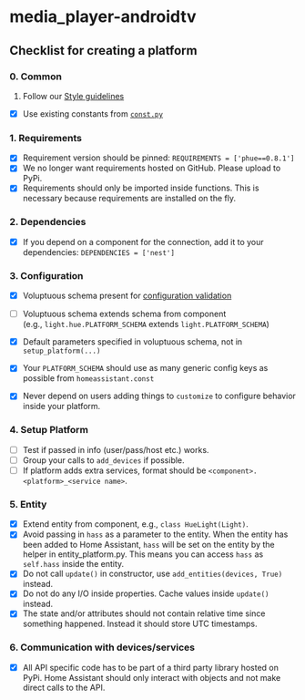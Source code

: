 # media_player-androidtv


## Checklist for creating a platform

### 0. Common

 1. Follow our [Style guidelines](development_guidelines.md)
- [x] Use existing constants from [`const.py`](https://github.com/home-assistant/home-assistant/blob/dev/homeassistant/const.py)

### 1. Requirements

- [x] Requirement version should be pinned: `REQUIREMENTS = ['phue==0.8.1']`
- [x] We no longer want requirements hosted on GitHub. Please upload to PyPi.
- [x] Requirements should only be imported inside functions. This is necessary because requirements are installed on the fly.

### 2. Dependencies

- [x] If you depend on a component for the connection, add it to your dependencies: `DEPENDENCIES = ['nest']`

### 3. Configuration

- [x] Voluptuous schema present for [configuration validation](development_validation.md)
- [ ] Voluptuous schema extends schema from component<br>(e.g., `light.hue.PLATFORM_SCHEMA` extends `light.PLATFORM_SCHEMA`)
- [x] Default parameters specified in voluptuous schema, not in `setup_platform(...)`
- [x] Your `PLATFORM_SCHEMA` should use as many generic config keys as possible from `homeassistant.const`

- [x] Never depend on users adding things to `customize` to configure behavior inside your platform.

### 4. Setup Platform

- [ ] Test if passed in info (user/pass/host etc.) works.
- [ ] Group your calls to `add_devices` if possible.
- [ ] If platform adds extra services, format should be `<component>.<platform>_<service name>`.

### 5. Entity

- [x] Extend entity from component, e.g., `class HueLight(Light)`.
- [x] Avoid passing in `hass` as a parameter to the entity. When the entity has been added to Home Assistant, `hass` will be set on the entity by the helper in entity_platform.py. This means you can access `hass` as `self.hass` inside the entity.
- [x] Do not call `update()` in constructor, use `add_entities(devices, True)` instead.
- [x] Do not do any I/O inside properties. Cache values inside `update()` instead.
- [x] The state and/or attributes should not contain relative time since something happened. Instead it should store UTC timestamps.

### 6. Communication with devices/services

- [x] All API specific code has to be part of a third party library hosted on PyPi. Home Assistant should only interact with objects and not make direct calls to the API.
